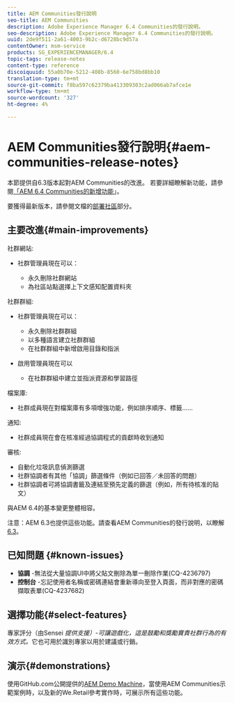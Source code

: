 ```yaml
---
title: AEM Communities發行說明
seo-title: AEM Communities
description: Adobe Experience Manager 6.4 Communities的發行說明。
seo-description: Adobe Experience Manager 6.4 Communities的發行說明。
uuid: 2de9f511-2a61-4003-9b2c-d6728bc9d57a
contentOwner: msm-service
products: SG_EXPERIENCEMANAGER/6.4
topic-tags: release-notes
content-type: reference
discoiquuid: 55a0b70e-5212-408b-8560-6e758bd8bb10
translation-type: tm+mt
source-git-commit: f8ba597c62379ba413309303c2ad066ab7afce1e
workflow-type: tm+mt
source-wordcount: '327'
ht-degree: 4%

---
```



# AEM Communities發行說明{#aem-communities-release-notes}

本節提供自6.3版本起對AEM Communities的改進。 若要詳細瞭解新功能，請參閱[「AEM 6.4 Communities的新增功能](/help/communities/whats-new-aem-communities.md)」。

要獲得最新版本，請參閱文檔的[部署社區](/help/communities/deploy-communities.md#latest-releases)部分。

## 主要改進{#main-improvements}

社群網站:

* 社群管理員現在可以：

   * 永久刪除社群網站
   * 為社區站點選擇上下文感知配置資料夾

社群群組:

* 社群管理員現在可以：

   * 永久刪除社群群組
   * 以多種語言建立社群群組
   * 在社群群組中新增啟用目錄和指派

* 啟用管理員現在可以

   * 在社群群組中建立並指派資源和學習路徑

檔案庫:

* 社群成員現在對檔案庫有多項增強功能，例如排序順序、標籤……

通知:

* 社群成員現在會在核准經過協調程式的貢獻時收到通知

審核:

* 自動化垃圾訊息偵測篩選
* 社群協調者有其他「協調」篩選條件（例如已回答／未回答的問題）
* 社群協調者可將協調書籤及連結至預先定義的篩選（例如，所有待核准的貼文）

與AEM 6.4的基本變更整體相容。

注意：AEM 6.3也提供這些功能。請查看AEM Communities的發行說明，以瞭解[6.3](https://helpx.adobe.com/tw/experience-manager/6-3/release-notes.html)。

## 已知問題 {#known-issues}

* **協調** -無法從大量協調UI中將父貼文刪除為單一刪除作業(CQ-4236797)
* **控制台** -忘記使用者名稱或密碼連結會重新導向至登入頁面，而非對應的密碼擷取表單(CQ-4237682)

## 選擇功能{#select-features}

專家評分（由Sensei *提供支援）-可讓遊戲化，這是鼓勵和獎勵寶貴社群行為的有效方式。*&#x200B;它也可用於識別專家以用於建議或行銷。

## 演示{#demonstrations}

使用GitHub.com公開提供的[AEM Demo Machine](https://github.com/Adobe-Marketing-Cloud/aem-demo-machine/wiki)，當使用AEM Communities示範案例時，以及新的We.Retail參考實作時，可展示所有這些功能。
